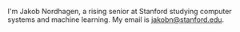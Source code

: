 I'm Jakob Nordhagen, a rising senior at Stanford studying computer systems and machine learning. My email is jakobn@stanford.edu.
